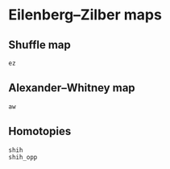 # Eilenberg–Zilber maps

## Shuffle map

```@docs
ez
```

## Alexander–Whitney map

```@docs
aw
```

## Homotopies

```@docs
shih
shih_opp
```
